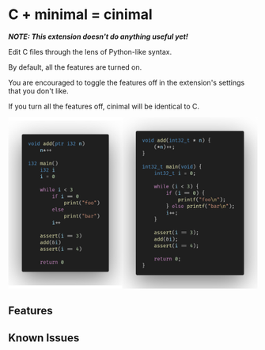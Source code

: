 # C + minimal = cinimal

***NOTE: This extension doesn't do anything useful yet!***

Edit C files through the lens of Python-like syntax.

By default, all the features are turned on.

You are encouraged to toggle the features off in the extension's settings that you don't like.

If you turn all the features off, cinimal will be identical to C.

![Screenshot of original C code on the right, and the transpiled to cinimal code on the left.](screenshots/basic.png)

## Features

## Known Issues
